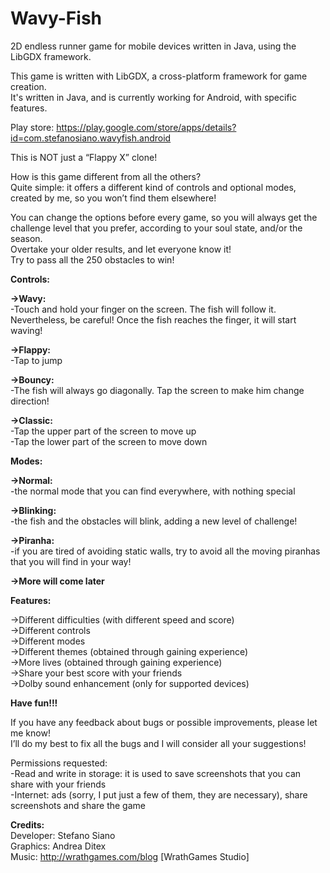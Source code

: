 # Wavy-Fish
2D endless runner game for mobile devices written in Java, using the LibGDX framework.

This game is written with LibGDX, a cross-platform framework for game creation.  
It's written in Java, and is currently working for Android, with specific features.

Play store: https://play.google.com/store/apps/details?id=com.stefanosiano.wavyfish.android

This is NOT just a “Flappy X” clone!

How is this game different from all the others?  
Quite simple: it offers a different kind of controls and optional modes, created by me, so you won’t find them elsewhere!

You can change the options before every game, so you will always get the challenge level that you prefer, according to your soul state, and/or the season.  
Overtake your older results, and let everyone know it!  
Try to pass all the 250 obstacles to win!


<b>Controls: </b>

<b>->Wavy: </b>  
-Touch and hold your finger on the screen. The fish will follow it. Nevertheless, be careful! Once the fish reaches the finger, it will start waving!

<b>->Flappy: </b>  
-Tap to jump

<b>->Bouncy: </b>  
-The fish will always go diagonally. Tap the screen to make him change direction!

<b>->Classic: </b>  
-Tap the upper part of the screen to move up  
-Tap the lower part of the screen to move down



<b>Modes: </b>  

<b>->Normal:  </b>  
-the normal mode that you can find everywhere, with nothing special

<b>->Blinking:  </b>  
-the fish and the obstacles will blink, adding a new level of challenge!

<b>->Piranha:  </b>  
-if you are tired of avoiding static walls, try to avoid all the moving piranhas that you will find in your way!

<b>->More will come later </b>


<b>Features: </b>

->Different difficulties (with different speed and score)  
->Different controls  
->Different modes  
->Different themes (obtained through gaining experience)  
->More lives (obtained through gaining experience)  
->Share your best score with your friends   
->Dolby sound enhancement (only for supported devices)  

<b>Have fun!!! </b>

If you have any feedback about bugs or possible improvements, please let me know!  
I’ll do my best to fix all the bugs and I will consider all your suggestions!


Permissions requested:  
-Read and write in storage: it is used to save screenshots that you can share with your friends  
-Internet: ads (sorry, I put just a few of them, they are necessary), share screenshots and share the game  

<b>Credits: </b>  
Developer: Stefano Siano  
Graphics: Andrea Ditex  
Music: http://wrathgames.com/blog [WrathGames Studio]
